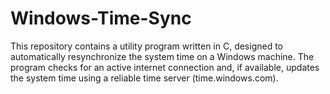 # Windows-Time-Sync
This repository contains a utility program written in C, designed to automatically resynchronize the system time on a Windows machine. The program checks for an active internet connection and, if available, updates the system time using a reliable time server (time.windows.com).

